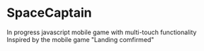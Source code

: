 # SpaceCaptain
In progress javascript mobile game with multi-touch functionality  
Inspired by the mobile game "Landing comfirmed"
